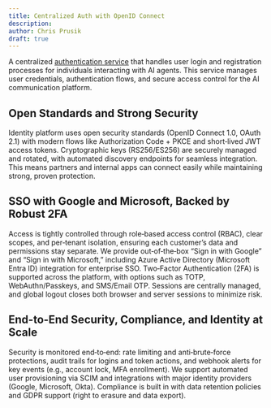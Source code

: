 ```yaml
---
title: Centralized Auth with OpenID Connect
description: 
author: Chris Prusik
draft: true
---
```


A centralized [authentication service](https://login.hal.guru)
that handles user login and registration processes for individuals interacting with AI agents. This service manages user credentials, authentication flows,
and secure access control for the AI communication platform.

## Open Standards and Strong Security

Identity platform uses open security standards (OpenID Connect 1.0, OAuth 2.1) with modern flows like Authorization Code + PKCE and short‑lived JWT access tokens. Cryptographic keys (RS256/ES256) are securely managed and rotated, with automated discovery endpoints for seamless integration. This means partners and internal apps can connect easily while maintaining strong, proven protection.

## SSO with Google and Microsoft, Backed by Robust 2FA

Access is tightly controlled through role‑based access control (RBAC), clear scopes,
and per‑tenant isolation, ensuring each customer’s data and permissions stay separate.
We provide out‑of‑the‑box “Sign in with Google” and “Sign in with Microsoft,”
including Azure Active Directory (Microsoft Entra ID) integration for enterprise SSO.
Two‑Factor Authentication (2FA) is supported across the platform,
with options such as TOTP, WebAuthn/Passkeys, and SMS/Email OTP.
Sessions are centrally managed, and global logout closes both browser 
and server sessions to minimize risk.

## End-to-End Security, Compliance, and Identity at Scale

Security is monitored end‑to‑end: rate limiting and anti‑brute‑force protections,
audit trails for logins and token actions, and webhook alerts for key events
(e.g., account lock, MFA enrollment). We support automated user provisioning via SCIM
and integrations with major identity providers (Google, Microsoft, Okta).
Compliance is built in with data retention policies and GDPR support
(right to erasure and data export).

